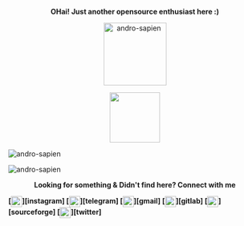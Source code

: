 <p align="center"><strong>OHai! Just another opensource enthusiast here :)</strong></p>
<p align="center"><img width="125" src="https://komarev.com/ghpvc/?username=andro-sapien&style=flat-square" alt="andro-sapien"></p>
<p align="center"><img width="100" src="https://github.githubassets.com/images/mona-whisper.gif"></p>
<p><img align="center" src="https://github-readme-stats.vercel.app/api/top-langs?username=andro-sapien&show_icons=true&locale=en&layout=compact" alt="andro-sapien" /></p>
<p><img align="center" src="https://github-readme-streak-stats.herokuapp.com/?user=andro-sapien&" alt="andro-sapien" /></p>
<p align="center"><strong>Looking for something & Didn't find here? Connect with me <strong></p>
[<img align="center" alt="__alan__mathew__ | Instagram" width="22px" src="https://cdn.jsdelivr.net/npm/simple-icons@v3/icons/instagram.svg" />][instagram]
[<img align="center" alt="alanm07 | Telegram" width="22px" src="https://cdn.jsdelivr.net/npm/simple-icons@v3/icons/telegram.svg" />][telegram]
[<img align="center" alt="Alan Mathew | Gamil" width="22px" src="https://cdn.jsdelivr.net/npm/simple-icons@v3/icons/gmail.svg" />][gmail]
[<img align="center" alt="Alan Mathew | Gitlab" width="22px" src="https://cdn.jsdelivr.net/npm/simple-icons@v3/icons/gitlab.svg" />][gitlab]
[<img align="center" alt="Alan Mathew | SourceForge" width="22px" src="https://cdn.jsdelivr.net/npm/simple-icons@v3/icons/sourceforge.svg" />][sourceforge]
[<img align="center" alt="karthiksp206 | Twitter" width="22px" src="https://cdn.jsdelivr.net/npm/simple-icons@v3/icons/twitter.svg" />][twitter]

<br />
<br />


[instagram]: https://instagram.com/__alan__mathew__
[telegram]: https://t.me/androsapien
[gmail]: https://mail.google.com/mail/u/0/alanmadathil007@gmail.com
[gitlab]: https://gitlab.com/alanmathew
[sourceforge]: https://sourceforge.net/u/alanmathhew33
[twitter]: https://twitter.com/alan__mathew

